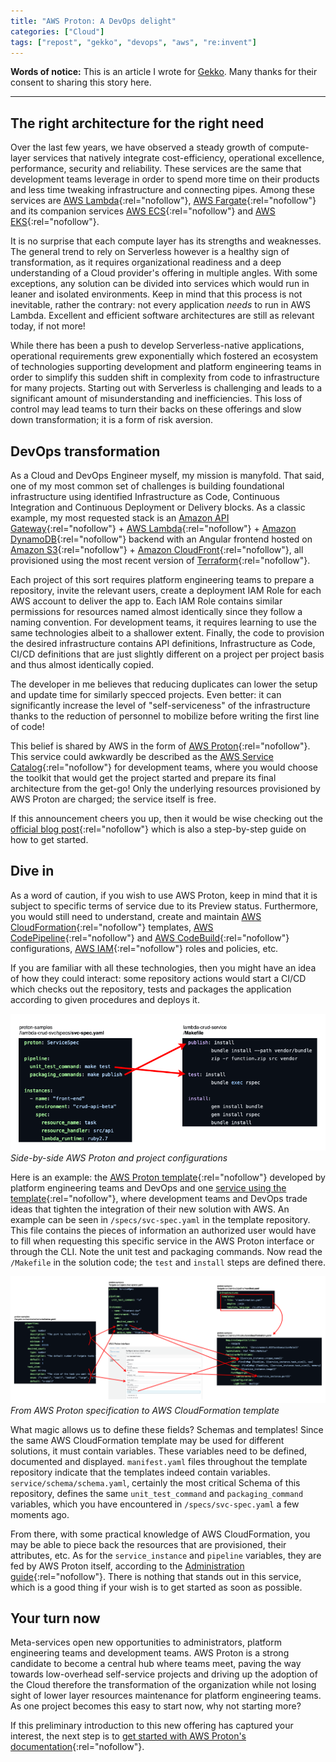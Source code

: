 ```yaml
---
title: "AWS Proton: A DevOps delight"
categories: ["Cloud"]
tags: ["repost", "gekko", "devops", "aws", "re:invent"]
---
```


**Words of notice:** This is an article I wrote for [Gekko](https://www.gekko.fr/). Many thanks for their consent to
sharing this story here.

***

## The right architecture for the right need

Over the last few years, we have observed a steady growth of compute-layer services that natively integrate
cost-efficiency, operational excellence, performance, security and reliability. These services are the same that
development teams leverage in order to spend more time on their products and less time tweaking infrastructure and
connecting pipes. Among these services are [AWS Lambda](https://aws.amazon.com/lambda/){:rel="nofollow"}, [AWS Fargate](https://aws.amazon.com/fargate/){:rel="nofollow"}
and its companion services [AWS ECS](https://aws.amazon.com/ecs/){:rel="nofollow"} and [AWS EKS](https://aws.amazon.com/eks/){:rel="nofollow"}.

<!-- READ MORE -->

It is no surprise that each compute layer has its strengths and weaknesses. The general trend to rely on Serverless
however is a healthy sign of transformation, as it requires organizational readiness and a deep understanding of a Cloud
provider's offering in multiple angles. With some exceptions, any solution can be divided into services which would run
in leaner and isolated environments. Keep in mind that this process is not inevitable, rather the contrary: not every
application _needs_ to run in AWS Lambda. Excellent and efficient software architectures are still as relevant today, if
not more!

While there has been a push to develop Serverless-native applications, operational requirements grew exponentially which
fostered an ecosystem of technologies supporting development and platform engineering teams in order to simplify this
sudden shift in complexity from code to infrastructure for many projects. Starting out with Serverless is challenging
and leads to a significant amount of misunderstanding and inefficiencies. This loss of control may lead teams to turn
their backs on these offerings and slow down transformation; it is a form of risk aversion.

## DevOps transformation

As a Cloud and DevOps Engineer myself, my mission is manyfold. That said, one of my most common set of challenges is
building foundational infrastructure using identified Infrastructure as Code, Continuous Integration and Continuous
Deployment or Delivery blocks. As a classic example, my most requested stack is an [Amazon API Gateway](https://aws.amazon.com/api-gateway/){:rel="nofollow"}
\+ [AWS Lambda](https://aws.amazon.com/lambda/){:rel="nofollow"} + [Amazon DynamoDB](https://aws.amazon.com/dynamodb/){:rel="nofollow"} backend with an
Angular frontend hosted on [Amazon S3](https://aws.amazon.com/s3/){:rel="nofollow"} + [Amazon CloudFront](https://aws.amazon.com/cloudfront/){:rel="nofollow"},
all provisioned using the most recent version of [Terraform](https://www.terraform.io/){:rel="nofollow"}.

Each project of this sort requires platform engineering teams to prepare a repository, invite the relevant users, create
a deployment IAM Role for each AWS account to deliver the app to. Each IAM Role contains similar permissions for
resources named almost identically since they follow a naming convention. For development teams, it requires learning to
use the same technologies albeit to a shallower extent. Finally, the code to provision the desired infrastructure
contains API definitions, Infrastructure as Code, CI/CD definitions that are just slightly different on a project per
project basis and thus almost identically copied.

The developer in me believes that reducing duplicates can lower the setup and update time for similarly specced
projects. Even better: it can significantly increase the level of "self-serviceness" of the infrastructure thanks to the
reduction of personnel to mobilize before writing the first line of code!

This belief is shared by AWS in the form of [AWS Proton](https://aws.amazon.com/proton/){:rel="nofollow"}. This service could awkwardly
be described as the [AWS Service Catalog](https://aws.amazon.com/servicecatalog/){:rel="nofollow"} for development teams, where you would
choose the toolkit that would get the project started and prepare its final architecture from the get-go! Only the
underlying resources provisioned by AWS Proton are charged; the service itself is free.

If this announcement cheers you up, then it would be wise checking out the [official blog post](https://aws.amazon.com/blogs/containers/intro-to-aws-proton/){:rel="nofollow"}
which is also a step-by-step guide on how to get started.

## Dive in

As a word of caution, if you wish to use AWS Proton, keep in mind that it is
subject to specific terms of service due to its Preview status. Furthermore, you
would still need to understand, create and maintain [AWS CloudFormation](https://aws.amazon.com/cloudformation/){:rel="nofollow"}
templates, [AWS CodePipeline](https://aws.amazon.com/codepipeline/){:rel="nofollow"} and [AWS CodeBuild](https://aws.amazon.com/codebuild/){:rel="nofollow"}
configurations, [AWS IAM](https://aws.amazon.com/iam/){:rel="nofollow"} roles and policies, etc.

If you are familiar with all these technologies, then you might have an idea of how they could interact: some repository
actions would start a CI/CD which checks out the repository, tests and packages the application according to given
procedures and deploys it.


![Side-by-side AWS Proton and project configurations](/assets/img/posts/20201202/project-settings.png)  
_Side-by-side AWS Proton and project configurations_


Here is an example: the [AWS Proton template](https://github.com/aws-samples/aws-proton-sample-templates/tree/main/lambda-crud-svc){:rel="nofollow"}
developed by platform engineering teams and DevOps and one [service using the template](https://github.com/aws-samples/aws-proton-sample-lambda-crud-service){:rel="nofollow"},
where development teams and DevOps trade ideas that tighten the integration of their new solution with AWS. An example
can be seen in `/specs/svc-spec.yaml` in the template repository. This file contains the pieces of information an
authorized user would have to fill when requesting this specific service in the AWS Proton interface or through the CLI.
Note the unit test and packaging commands. Now read the `/Makefile` in the solution code; the `test` and `install` steps
are defined there.


![From AWS Proton specification to AWS CloudFormation template](/assets/img/posts/20201202/proton-process.png)  
_From AWS Proton specification to AWS CloudFormation template_

What magic allows us to define these fields? Schemas and templates! Since the same AWS CloudFormation template may be
used for different solutions, it must contain variables. These variables need to be defined, documented and displayed.
`manifest.yaml` files throughout the template repository indicate that the templates indeed contain variables.
`service/schema/schema.yaml`, certainly the most critical Schema of this repository, defines the same
`unit_test_command` and `packaging_command` variables, which you have encountered in `/specs/svc-spec.yaml` a few
moments ago.

From there, with some practical knowledge of AWS CloudFormation, you may be able to piece back the resources that are
provisioned, their attributes, etc. As for the `service_instance` and `pipeline` variables, they are fed by AWS Proton
itself, according to the [Administration guide](https://docs.aws.amazon.com/proton/latest/adminguide/svc-infrastructure.html){:rel="nofollow"}.
There is nothing that stands out in this service, which is a good thing if your wish is to get started as soon as
possible.

## Your turn now

Meta-services open new opportunities to administrators, platform engineering teams and development teams. AWS Proton is
a strong candidate to become a central hub where teams meet, paving the way towards low-overhead self-service projects
and driving up the adoption of the Cloud therefore the transformation of the organization while not losing sight of
lower layer resources maintenance for platform engineering teams. As one project becomes this easy to start now, why
not starting more?

If this preliminary introduction to this new offering has captured your interest, the next step is to [get started with AWS Proton's documentation](https://docs.aws.amazon.com/proton/index.html){:rel="nofollow"}.
